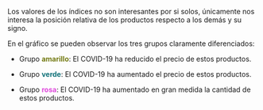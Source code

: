 Los valores de los índices no son interesantes por si solos, únicamente nos interesa la posición relativa de los productos respecto a los demás y su signo.

En el gráfico se pueden observar los tres grupos claramente diferenciados:

* Grupo <span style="color:#727911">**amarillo**</span>: El COVID-19 ha reducido el precio de estos productos.

* Grupo <span style="color:#117279">**verde**</span>: El COVID-19 ha aumentado el precio de estos productos.

* Grupo <span style="color:#DF4ADC">**rosa**</span>: El COVID-19 ha aumentado en gran medida la cantidad de estos productos.